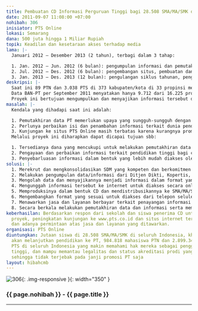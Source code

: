 ```yaml
---
title: Pembuatan CD Informasi Perguruan Tinggi bagi 28.508 SMA/MA/SMK di seluruh Indonesia
date: 2011-09-07 11:08:00 +07:00
nohibah: 306
inisiator: PTS Online
lokasi: Semarang
dana: 500 juta hingga 1 Miliar Rupiah
topik: Keadilan dan kesetaraan akses terhadap media
lama: |-
  Januari 2012 – Desember 2013 (2 tahun), terbagi dalam 3 tahap:

  1. Jan. 2012 – Jun. 2012 (6 bulan): pengumpulan informasi dan pemutakhiran data PT
  2. Jul. 2012 – Des. 2012 (6 bulan): pengembangan situs, pembuatan dan pendistribusian CD dan memulai tahap pemasaran jasa dan layanan
  3. Jan. 2013 – Des. 2013 (12 bulan): pengulangan siklus tahunan, pengembangan aplikasi telepon seluler, dan melanjutkan pemasaran jasa dan layanan
deskripsi: |-
  Saat ini 89 PTN dan 3.038 PTS di 373 kabupaten/kota di 33 propinsi menyelenggarakan 16.000 lebih jurusan/program studi jenjang diploma, sarjana, profesi, magister hingga doktor, di 460-an bidang studi. Bagaimana kondisi dan kualitas prodi tersebut? Bagaimana memilih satu di antaranya? Analisis data yang kami lakukan tahun 2010 memberikan hasil yang mengkhawatirkan. Dari 11.304 Prodi yang diselenggarakan oleh PTS, ternyata ribuan (per Maret 2010 ada 3.285 Prodi) SUDAH HABIS ijin operasionalnya dan lebih dari 2.500 Prodi kadaluarsa tahun itu.
  Data BAN-PT per September 2011 menyatakan hanya 9.712 dari 16.225 prodi PTN dan PTS yang akreditasinya masih berlaku. Dulu, akreditasi ini sifatnya pilihan. Artinya, selama memiliki ijin operasional yang masih berlaku, tidak ada masalah. Tetapi PP no. 19 tahun 2005 mengubah hal itu. PP tersebut mengatur bahwa mulai tahun 2012, prodi yang tidak terakreditasi TIDAK BOLEH menerbitkan ijasah. Fakta dan informasi ini tidak diketahui oleh sebagian (besar) calon mahasiswa, terutama di daerah. Akibatnya, sering mereka tertipu oleh promosi yang dilakukan oleh PT. Sampai saat ini belum ada satu sumber yang lengkap dan menyeluruh sebagai panduan bagi mereka.
  Proyek ini bertujuan mengumpulkan dan menyajikan informasi tersebut dalam bentuk CD yang akan dibagikan ke seluruh SMA/MA/SMK di Indonesia untuk disebarluaskan ke siswa-siswa yang membutuhkannya
masalah: |-
  Kendala yang dihadapi saat ini adalah:

  1. Pemutakhiran data PT memerlukan upaya yang sungguh-sungguh dengan didukung sumber daya manusia dan dana yang mencukupi.
  2. Perlunya perbaikan isi dan penambahan informasi terkait dunia pendidikan tinggi bagi siswa-siswa SMA/MA/SMK.
  3. Kunjungan ke situs PTS Online masih terbatas karena kurangnya promosi dan terbatasnya akses internet di daerah-daerah luar Jawa.
  Melalui proyek ini diharapkan dapat dicapai tujuan sbb:

  1. Tersedianya dana yang mencukupi untuk melakukan pemutakhiran data dengan dukungan SDM yang memadai.
  2. Pengayaan dan perbaikan informasi terkait pendidikan tinggi bagi calon mahasiswa.
  3. Penyebarluasan informasi dalam bentuk yang lebih mudah diakses oleh calon mahasiswa di daerah, yaitu CD dan, nantinya, telepon seluler. Cetakan tidak dipilih karena lebih mahal, berat, dan tidak interaktif
solusi: |-
  1. Merekrut dan mengkonsolidasikan SDM yang kompeten dan berkomitmen dalam proyek ini.
  2. Melakukan pengumpulan data/informasi dari Ditjen Dikti, Kopertis, dan BAN-PT sebagai regulator; institusi PTS dan PTN sebagai operator pendidikan; BEM di PT sebagai pengguna jasa pendidikan; dosen dan pengamat sebagai nara sumber yang relevan; dan masyarakat umum.
  3. Mengolah data dan menyajikannya menjadi informasi dalam format yang sesuai.
  4. Mengunggah informasi tersebut ke internet untuk diakses secara online.
  5. Memproduksinya dalam bentuk CD dan mendistribusikannya ke SMA/MA/SMK di seluruh Indonesia.
  6. Mengembangkan format yang sesuai untuk diakses dari telepon seluler.
  7. Menawarkan jasa dan layanan berbayar terkait penayangan informasi di internet, CD, dan telepon seluler, misalnya pembuatan dan penayangan iklan, pembuatan website, dll. Dengan demikian, mulai tahun ke-3 diharapkan proyek ini bisa membiayai dirinya sendiri.
  8. Secara berkala melakukan pemutakhiran data dan informasi serta meminta umpan balik dari pengguna. Proyek ini akan memberi keuntungan kepada jutaan siswa di 28.508 SMA/MA/SMK di seluruh Indonesia, khususnya yang akan melanjutkan pendidikan ke PT, 984.818 mahasiswa PTN dan 2.899.343 mahasiswa PTS di seluruh Indonesia yang makin memahami hak mereka sebagai pengguna jasa pendidikan tinggi, dan mampu memantau legalitas dan status akreditasi prodi yang mereka ikuti sehingga tidak terjebak pada janji promosi PT saja
keberhasilan: Berdasarkan respon dari sekolah dan siswa penerima CD untuk keberlanjutan
  proyek, peningkatan kunjungan ke www.pts.co.id dan situs internet terkait lainnya,
  dan adanya permintaan atas jasa dan layanan yang ditawarkan.
organisasi: PTS Online
diuntungkan: Jutaan siswa di 28.508 SMA/MA/SMK di seluruh Indonesia, khususnya yang
  akan melanjutkan pendidikan ke PT, 984.818 mahasiswa PTN dan 2.899.343 mahasiswa
  PTS di seluruh Indonesia yang makin memahami hak mereka sebagai pengguna jasa pendidikan
  tinggi, dan mampu memantau legalitas dan status akreditasi prodi yang mereka ikuti
  sehingga tidak terjebak pada janji promosi PT saja
layout: hibahcmb
---
```


![306](/static/img/hibahcmb/306.png){: .img-responsive }{: width="350" }

### {{ page.nohibah }} - {{ page.title }}

---
